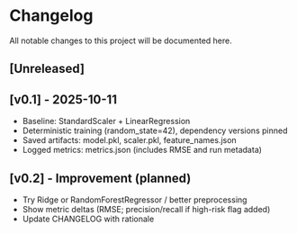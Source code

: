 # Changelog

All notable changes to this project will be documented here.

## [Unreleased]

## [v0.1] - 2025-10-11

- Baseline: StandardScaler + LinearRegression
- Deterministic training (random_state=42), dependency versions pinned
- Saved artifacts: model.pkl, scaler.pkl, feature_names.json
- Logged metrics: metrics.json (includes RMSE and run metadata)

## [v0.2] - Improvement (planned)

- Try Ridge or RandomForestRegressor / better preprocessing
- Show metric deltas (RMSE; precision/recall if high-risk flag added)
- Update CHANGELOG with rationale